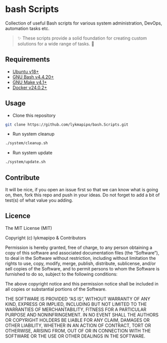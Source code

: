 # bash Scripts

Collection of useful Bash scripts for various system administration, DevOps, automation tasks etc.

> :sparkles: These scripts provide a solid foundation for creating custom solutions for a wide range of tasks. :rocket:


## Requirements

- [Ubuntu v18+](https://ubuntu.com/)
- [GNU Bash v4.4.20+](https://www.gnu.org/software/bash/)
- [GNU Make v4.1+](https://www.gnu.org/software/make/)
- [Docker v24.0.2+](https://docs.docker.com/get-docker/)


## Usage

- Clone this repository
```sh
git clone https://github.com/lykmapipo/bash.Scripts.git
```

- Run system cleanup
```sh
./system/cleanup.sh
```

- Run system update
```sh
./system/update.sh
```


## Contribute

It will be nice, if you open an issue first so that we can know what is going on, then, fork this repo and push in your ideas. Do not forget to add a bit of test(s) of what value you adding.


## Licence

The MIT License (MIT)

Copyright (c) lykmapipo & Contributors

Permission is hereby granted, free of charge, to any person obtaining a copy of this software and associated documentation files (the “Software”), to deal in the Software without restriction, including without limitation the rights to use, copy, modify, merge, publish, distribute, sublicense, and/or sell copies of the Software, and to permit persons to whom the Software is furnished to do so, subject to the following conditions:

The above copyright notice and this permission notice shall be included in all copies or substantial portions of the Software.

THE SOFTWARE IS PROVIDED “AS IS”, WITHOUT WARRANTY OF ANY KIND, EXPRESS OR IMPLIED, INCLUDING BUT NOT LIMITED TO THE WARRANTIES OF MERCHANTABILITY, FITNESS FOR A PARTICULAR PURPOSE AND NONINFRINGEMENT. IN NO EVENT SHALL THE AUTHORS OR COPYRIGHT HOLDERS BE LIABLE FOR ANY CLAIM, DAMAGES OR OTHER LIABILITY, WHETHER IN AN ACTION OF CONTRACT, TORT OR OTHERWISE, ARISING FROM, OUT OF OR IN CONNECTION WITH THE SOFTWARE OR THE USE OR OTHER DEALINGS IN THE SOFTWARE.
